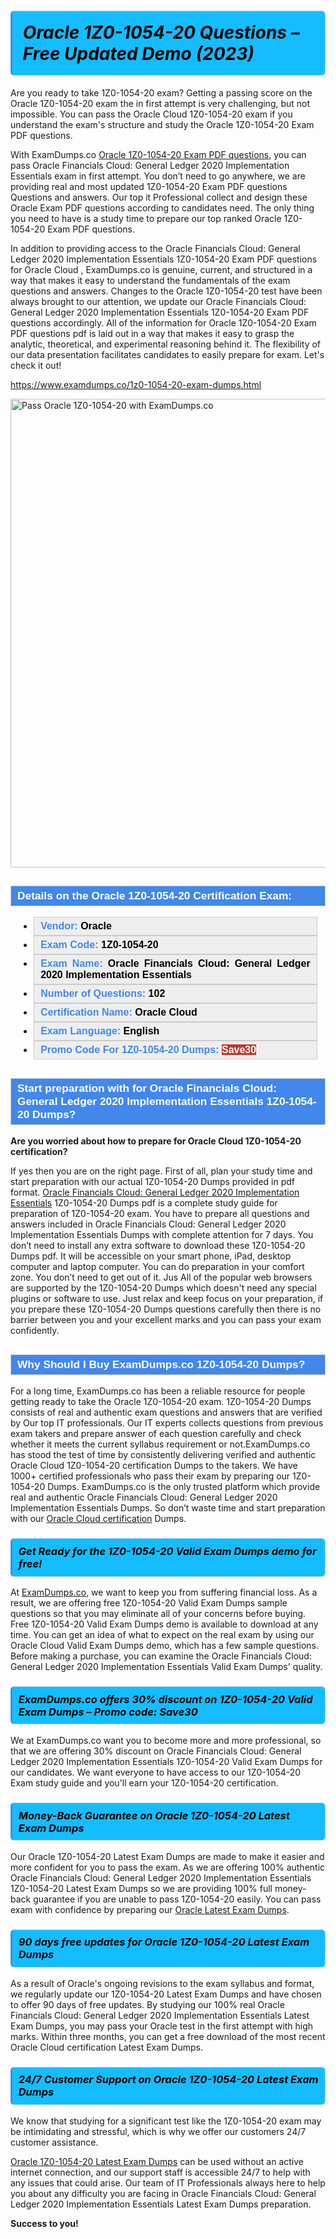 <h1>                <strong><span style="display: block; color: #000000; background: #14BDFF; border: 0.5px solid #AED6F1; border-left: 3px solid #3498DB; padding: .6em; border-radius: 6px;">                     <em>Oracle 1Z0-1054-20 Questions – Free Updated Demo (2023)</em>                </span></strong>            </h1>                                    <p>Are you ready to take 1Z0-1054-20 exam? Getting a passing score on the Oracle 1Z0-1054-20 exam the in first attempt is very challenging, but not impossible.             You can pass the Oracle Cloud  1Z0-1054-20 exam if you understand the exam's structure and study the Oracle 1Z0-1054-20 <span class="exam_variation">Exam PDF questions</span>.</p>                        <p>With ExamDumps.co <a href="https://www.examdumps.co/1z0-1054-20-exam-dumps.html">Oracle 1Z0-1054-20 <span class="exam_variation">Exam PDF questions</span></a>, you can pass Oracle Financials Cloud: General Ledger 2020 Implementation Essentials exam in first attempt. You don’t need to go anywhere,             we are providing real and most updated 1Z0-1054-20 <span class="exam_variation">Exam PDF questions</span> Questions and answers. Our top it Professional collect and design these Oracle <span class="exam_variation">Exam PDF questions</span> according             to candidates need. The only thing you need to have is a study time to prepare our top ranked Oracle 1Z0-1054-20 <span class="exam_variation">Exam PDF questions</span>.</p>                        <p>In addition to providing access to the Oracle Financials Cloud: General Ledger 2020 Implementation Essentials 1Z0-1054-20 <span class="exam_variation">Exam PDF questions</span> for Oracle Cloud , ExamDumps.co is genuine,             current, and structured in a way that makes it easy to understand the fundamentals of the exam questions and answers. Changes to the Oracle 1Z0-1054-20 test have             been always brought to our attention, we update our Oracle Financials Cloud: General Ledger 2020 Implementation Essentials 1Z0-1054-20 <span class="exam_variation">Exam PDF questions</span> accordingly. All of the information for             Oracle 1Z0-1054-20 <span class="exam_variation">Exam PDF questions</span> pdf is laid out in a way that makes it easy to grasp the analytic, theoretical, and experimental reasoning behind it.             The flexibility of our data presentation facilitates candidates to easily prepare for exam. Let's check it out!</p>                        <p><a href="https://www.examdumps.co/1z0-1054-20-exam-dumps.html">https://www.examdumps.co/1z0-1054-20-exam-dumps.html</a></p>                        <p><a href="https://www.examdumps.co/"><img src="https://www.examdumps.co//images/banners/big-sale-20-percent-discount-offer-examdumps.jpg" class="postImage" alt="Pass Oracle 1Z0-1054-20 with ExamDumps.co" width="750"></a></p>                                        <h2 style="background: #4287ec; border: 1px solid #cccccc; padding: 5px 10px;">                <span style="color: #ffffff;">                    <span style="font-size: 11pt;">                        <span style="line-height: normal;">                            <span style="font-family: Calibri,sans-serif;">                                <strong>                                    <span style="font-size: 13.0pt;">Details on the Oracle 1Z0-1054-20 Certification Exam:</span>                                </strong>                            </span>                        </span>                    </span>                </span>            </h2>                        <ul>                <li style="margin: 0cm 10pt;">                <div style="background: #eee; border: 1px solid #cccccc; padding: 5px 10px; text-align: justify;"><span style="font-size: 11pt;"><span style="line-height: normal;"><span style="tab-stops: list 36.0pt;"><span style="font-family: Calibri,sans-serif;"><strong><span style="font-size: 12.0pt;">                    <span style="color: #4287ec;">Vendor:</span> <span style="color: #000;">Oracle</span>                    </span></strong></span></span></span></span></div>                </li>                <li style="margin: 0cm 10pt;">                <div style="background: #eee; border: 1px solid #cccccc; padding: 5px 10px; text-align: justify;"><span style="font-size: 11pt;"><span style="line-height: normal;"><span style="tab-stops: list 36.0pt;"><span style="font-family: Calibri,sans-serif;"><strong><span style="font-size: 12.0pt;">                    <span style="color: #4287ec;">Exam Code:</span> <span style="color: #000;">1Z0-1054-20</span>                    </span></strong></span></span></span></span></div>                </li>                <li style="margin: 0cm 10pt;">                <div style="background: #eee; border: 1px solid #cccccc; padding: 5px 10px; text-align: justify;"><span style="font-size: 11pt;"><span style="line-height: normal;"><span style="tab-stops: list 36.0pt;"><span style="font-family: Calibri,sans-serif;"><strong><span style="font-size: 12.0pt;">                    <span style="color: #4287ec;">Exam Name:</span> <span style="color: #000;">Oracle Financials Cloud: General Ledger 2020 Implementation Essentials</span>                    </span></strong></span></span></span></span></div>                </li>                 <li style="margin: 0cm 10pt;">                <div style="background: #eee; border: 1px solid #cccccc; padding: 5px 10px;"><span style="font-size: 11pt;"><span style="line-height: normal;"><span style="tab-stops: list 36.0pt;"><span style="font-family: Calibri,sans-serif;"><strong><span style="font-size: 12.0pt;">                    <span style="color: #4287ec;">Number of Questions: </span><span style="color: #000;">102</span>                    </span></strong></span></span></span></span></div>                </li>                <li style="margin: 0cm 10pt;">                <div style="background: #eee; border: 1px solid #cccccc; padding: 5px 10px; text-align: justify;"><span style="font-size: 11pt;"><span style="line-height: normal;"><span style="tab-stops: list 36.0pt;"><span style="font-family: Calibri,sans-serif;"><strong><span style="font-size: 12.0pt;">                    <span style="color: #4287ec;">Certification Name:</span> <span style="color: #000;"> Oracle Cloud </span>                    </span></strong></span></span></span></span></div>                </li>                <li style="margin: 0cm 10pt;">                <div style="background: #eee; border: 1px solid #cccccc; padding: 5px 10px; text-align: justify;"><span style="font-size: 11pt;"><span style="line-height: normal;"><span style="tab-stops: list 36.0pt;"><span style="font-family: Calibri,sans-serif;"><strong><span style="font-size: 12.0pt;">                    <span style="color: #4287ec;">Exam Language:</span> <span style="color: #000;">English</span>                    </span></strong></span></span></span></span></div>                </li>                <li style="margin: 0cm 10pt;">                <div style="background: #eee; border: 1px solid #cccccc; padding: 5px 10px;"><span style="font-size: 11pt;"><span style="line-height: normal;"><span style="tab-stops: list 36.0pt;"><span style="font-family: Calibri,sans-serif;"><strong><span style="font-size: 12.0pt;">                    <span style="color: #4287ec;">Promo Code For 1Z0-1054-20 Dumps: </span><span style="color: #fff;"><span style="background-color: #c0392b;">Save30</span>                    </span></span></strong></span></span></span></span></div>                </li>            </ul>                        <h2 style="background: #4287ec; border: 1px solid #cccccc; padding: 5px 10px;">                <span style="color: #ffffff;">                    <span style="font-size: 11pt;">                        <span style="line-height: normal;">                            <span style="font-family: Calibri,sans-serif;">                                <strong>                                    <span style="font-size: 13.0pt;">Start preparation with for Oracle Financials Cloud: General Ledger 2020 Implementation Essentials 1Z0-1054-20 <span class="exam_variation2">Dumps</span>?  </span>                                </strong>                            </span>                        </span>                    </span>                </span>            </h2>                        <p><strong>Are you worried about how to prepare for Oracle Cloud  1Z0-1054-20 certification?</strong></p>                        <p>If yes then you are on the right page. First of all, plan your study time and start preparation with our actual 1Z0-1054-20 <span class="exam_variation2">Dumps</span> provided in pdf format.             <a href="https://www.examdumps.co/1z0-1054-20-exam-dumps.html">Oracle Financials Cloud: General Ledger 2020 Implementation Essentials</a>  1Z0-1054-20 <span class="exam_variation2">Dumps</span> pdf is a complete study guide for preparation of 1Z0-1054-20 exam. You have to prepare all questions and answers             included in Oracle Financials Cloud: General Ledger 2020 Implementation Essentials <span class="exam_variation2">Dumps</span> with complete attention for 7 days. You don’t need to install any extra software to download these             1Z0-1054-20 <span class="exam_variation2">Dumps</span> pdf. It will be accessible on your smart phone, iPad, desktop computer and laptop computer. You can do preparation in your comfort zone.             You don’t need to get out of it. Jus All of the popular web browsers are supported by the 1Z0-1054-20 <span class="exam_variation2">Dumps</span> which doesn't need any special plugins or             software to use. Just relax and keep focus on your preparation, if you prepare these 1Z0-1054-20 <span class="exam_variation2">Dumps</span> questions carefully then there             is no barrier between you and your excellent marks and you can pass your exam confidently. </p>                        <h2 style="background: #4287ec; border: 1px solid #cccccc; padding: 5px 10px;">                <span style="color: #ffffff;">                    <span style="font-size: 11pt;">                        <span style="line-height: normal;">                            <span style="font-family: Calibri,sans-serif;">                                <strong>                                    <span style="font-size: 13.0pt;">Why Should I Buy ExamDumps.co 1Z0-1054-20 <span class="exam_variation2">Dumps</span>?</span>                                </strong>                            </span>                        </span>                    </span>                </span>            </h2>                        <p>For a long time, ExamDumps.co has been a reliable resource for people getting ready to take the Oracle 1Z0-1054-20 exam. 1Z0-1054-20 <span class="exam_variation2">Dumps</span> consists of real and             authentic exam questions and answers that are verified by Our top IT professionals. Our IT experts collects questions from previous exam takers             and prepare answer of each question carefully and check whether it meets the current syllabus requirement or not.ExamDumps.co has stood the             test of time by consistently delivering verified and authentic Oracle Cloud  1Z0-1054-20 certification <span class="exam_variation2">Dumps</span> to the takers.             We have 1000+ certified professionals who pass their exam by preparing our 1Z0-1054-20 <span class="exam_variation2">Dumps</span>. ExamDumps.co is the only trusted platform which             provide real and authentic Oracle Financials Cloud: General Ledger 2020 Implementation Essentials <span class="exam_variation2">Dumps</span>. So don’t waste time and start preparation with our             <a href="https://www.examdumps.co/oracle-cloud-exam-dumps.html">Oracle Cloud  certification</a> <span class="exam_variation2">Dumps</span>.</p>                        <h3>                <strong>                    <span style="display: block; color: #000000; background: #14BDFF; border: 0.5px solid #AED6F1; border-left: 3px solid #3498DB; padding: .6em; border-radius: 6px;">                        <em>Get Ready for the 1Z0-1054-20 <span class="exam_variation3">Valid Exam Dumps</span> demo for free!</em>                    </span>                </strong>            </h3>                        <p>At <a href="https://www.examdumps.co/">ExamDumps.co</a>, we want to keep you from suffering financial loss. As a result, we are offering free 1Z0-1054-20 <span class="exam_variation3">Valid Exam Dumps</span> sample questions so that you may             eliminate all of your concerns before buying.  Free 1Z0-1054-20 <span class="exam_variation3">Valid Exam Dumps</span> demo is available to download at any time. You can get an idea of what to expect on             the real exam by using our Oracle Cloud  <span class="exam_variation3">Valid Exam Dumps</span> demo, which has a few sample questions. Before making a purchase, you can examine             the Oracle Financials Cloud: General Ledger 2020 Implementation Essentials <span class="exam_variation3">Valid Exam Dumps</span>' quality.</p>                        <h3>                <strong>                    <span style="display: block; color: #000000; background: #14BDFF; border: 0.5px solid #AED6F1; border-left: 3px solid #3498DB; padding: .6em; border-radius: 6px;">                        <em>ExamDumps.co offers 30% discount on 1Z0-1054-20 <span class="exam_variation3">Valid Exam Dumps</span> – Promo code: Save30</em>                    </span>                </strong>            </h3>                        <p>We at ExamDumps.co want you to become more and more professional, so that we are offering 30% discount on Oracle Financials Cloud: General Ledger 2020 Implementation Essentials 1Z0-1054-20 <span class="exam_variation3">Valid Exam Dumps</span> for our candidates.             We want everyone to have access to our 1Z0-1054-20 Exam study guide and you'll earn your 1Z0-1054-20 certification.</p>                        <h3>                <strong>                    <span style="display: block; color: #000000; background: #14BDFF; border: 0.5px solid #AED6F1; border-left: 3px solid #3498DB; padding: .6em; border-radius: 6px;">                        <em>Money-Back Guarantee on Oracle 1Z0-1054-20 <span class="exam_variation4">Latest Exam Dumps</span></em>                    </span>                </strong>            </h3>                        <p>Our Oracle 1Z0-1054-20 <span class="exam_variation4">Latest Exam Dumps</span> are made to make it easier and more confident for you to pass the exam. As we are offering 100% authentic             Oracle Financials Cloud: General Ledger 2020 Implementation Essentials 1Z0-1054-20 <span class="exam_variation4">Latest Exam Dumps</span> so we are providing 100% full money-back guarantee if you are unable to pass 1Z0-1054-20 easily.             You can pass exam with confidence by preparing our <a href="https://www.examdumps.co/oracle-exam-dumps.html">Oracle <span class="exam_variation4">Latest Exam Dumps</span></a>.</p>                        <h3>                <strong>                    <span style="display: block; color: #000000; background: #14BDFF; border: 0.5px solid #AED6F1; border-left: 3px solid #3498DB; padding: .6em; border-radius: 6px;">                        <em>90 days free updates for Oracle 1Z0-1054-20 <span class="exam_variation4">Latest Exam Dumps</span></em>                    </span>                </strong>            </h3>                        <p>As a result of Oracle's ongoing revisions to the exam syllabus and format, we regularly update our 1Z0-1054-20 <span class="exam_variation4">Latest Exam Dumps</span> and have chosen to offer 90 days of free updates.             By studying our 100% real Oracle Financials Cloud: General Ledger 2020 Implementation Essentials <span class="exam_variation4">Latest Exam Dumps</span>, you may pass your Oracle test in the first attempt with high marks. Within three months,             you can get a free download of the most recent Oracle Cloud  certification <span class="exam_variation4">Latest Exam Dumps</span>.</p>                        <h3>                <strong>                    <span style="display: block; color: #000000; background: #14BDFF; border: 0.5px solid #AED6F1; border-left: 3px solid #3498DB; padding: .6em; border-radius: 6px;">                        <em>24/7 Customer Support on Oracle 1Z0-1054-20 <span class="exam_variation4">Latest Exam Dumps</span></em>                    </span>                </strong>            </h3>                        <p>We know that studying for a significant test like the 1Z0-1054-20 exam may be intimidating and stressful, which is why we offer our customers 24/7 customer assistance. </p>                        <p><a href="https://www.examdumps.co/1z0-1054-20-exam-dumps.html">Oracle 1Z0-1054-20 <span class="exam_variation4">Latest Exam Dumps</span></a> can be used without an active internet connection, and our support staff is accessible 24/7 to help with any issues that could arise.             Our team of IT Professionals always here to help you about any difficulty you are facing in Oracle Financials Cloud: General Ledger 2020 Implementation Essentials <span class="exam_variation4">Latest Exam Dumps</span> preparation.</p>                        <p><strong>Success to you!</strong></p>        
